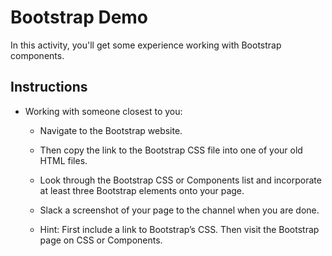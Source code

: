 # Bootstrap Demo

In this activity, you'll get some experience working with Bootstrap components.

## Instructions

* Working with someone closest to you:

  * Navigate to the Bootstrap website.

  * Then copy the link to the Bootstrap CSS file into one of your old HTML files.

  * Look through the Bootstrap CSS or Components list and incorporate at least three Bootstrap elements onto your page.

  * Slack a screenshot of your page to the channel when you are done.

  * Hint: First include a link to Bootstrap’s CSS. Then visit the Bootstrap page on CSS or Components.

